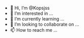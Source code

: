 - 👋 Hi, I’m @Kopsjss
- 👀 I’m interested in ...
- 🌱 I’m currently learning ...
- 💞️ I’m looking to collaborate on ...
- 📫 How to reach me ...

<!---
Kopsjss/Kopsjss is a ✨ special ✨ repository because its `README.md` (this file) appears on your GitHub profile.
You can click the Preview link to take a look at your changes.
--->

